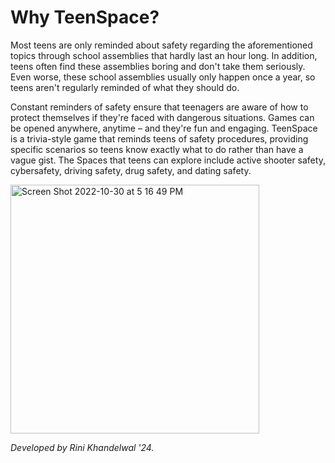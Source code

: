 # Why TeenSpace?
Most teens are only reminded about safety regarding the aforementioned topics through school assemblies that hardly last an hour long. In addition, teens often find these assemblies boring and don't take them seriously. Even worse, these school assemblies usually only happen once a year, so teens aren't regularly reminded of what they should do. 

Constant reminders of safety ensure that teenagers are aware of how to protect themselves if they're faced with dangerous situations. Games can be opened anywhere, anytime – and they're fun and engaging. TeenSpace is a trivia-style game that reminds teens of safety procedures, providing specific scenarios so teens know exactly what to do rather than have a vague gist. The Spaces that teens can explore include active shooter safety, cybersafety, driving safety, drug safety, and dating safety. 


<img width="398" alt="Screen Shot 2022-10-30 at 5 16 49 PM" src="https://user-images.githubusercontent.com/89210546/198909039-dbe68622-ee91-4de3-bf36-32f7216ebc01.png">


*Developed by Rini Khandelwal '24.*
